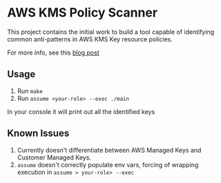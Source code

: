 # AWS KMS Policy Scanner

This project contains the initial work to build a tool capable of identifying common anti-patterns in AWS KMS Key resource policies.

For more info, see this [blog post](https://medium.com/@josh.armitage/the-two-common-aws-kms-anti-patterns-98ad7b7e43a3)

## Usage

1. Run `make`
2. Run `assume <your-role> --exec ./main`

In your console it will print out all the identified keys

## Known Issues

1. Currently doesn't differentiate between AWS Managed Keys and Customer Managed Keys.
2. `assume` doesn't correctly populate env vars, forcing of wrapping execution in `assume > your-role> --exec`
